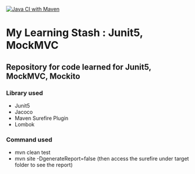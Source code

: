 [![Java CI with Maven](https://github.com/kayshaou/junit5basics/actions/workflows/maven.yml/badge.svg)](https://github.com/kayshaou/junit5basics/actions/workflows/maven.yml)

# My Learning Stash : Junit5, MockMVC
## Repository for code learned for Junit5, MockMVC, Mockito
### Library used 
- Junit5
- Jacoco
- Maven Surefire Plugin
- Lombok


### Command used
- mvn clean test
- mvn site -DgenerateReport=false (then access the surefire under target folder to see the report)
